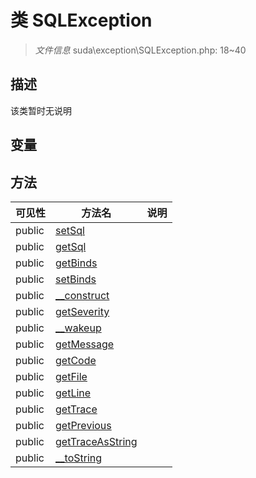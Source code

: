 #  类 SQLException

> *文件信息* suda\exception\SQLException.php: 18~40



## 描述

该类暂时无说明


## 变量


## 方法


| 可见性 | 方法名 | 说明 |
|--------|-------|------|
| public |[setSql](SQLException/setSql.md) |  |
| public |[getSql](SQLException/getSql.md) |  |
| public |[getBinds](SQLException/getBinds.md) |  |
| public |[setBinds](SQLException/setBinds.md) |  |
| public |[__construct](SQLException/__construct.md) |  |
| public |[getSeverity](SQLException/getSeverity.md) |  |
| public |[__wakeup](SQLException/__wakeup.md) |  |
| public |[getMessage](SQLException/getMessage.md) |  |
| public |[getCode](SQLException/getCode.md) |  |
| public |[getFile](SQLException/getFile.md) |  |
| public |[getLine](SQLException/getLine.md) |  |
| public |[getTrace](SQLException/getTrace.md) |  |
| public |[getPrevious](SQLException/getPrevious.md) |  |
| public |[getTraceAsString](SQLException/getTraceAsString.md) |  |
| public |[__toString](SQLException/__toString.md) |  |
